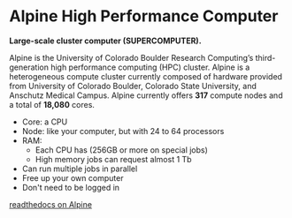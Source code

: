 # Alpine High Performance Computer

**Large-scale cluster computer (SUPERCOMPUTER).**

Alpine is the University of Colorado Boulder Research Computing’s third-generation high performance computing (HPC) cluster. Alpine is a heterogeneous compute cluster currently composed of hardware provided from University of Colorado Boulder, Colorado State University, and Anschutz Medical Campus. Alpine currently offers **317** compute nodes and a total of **18,080** cores.

 - Core: a CPU
 - Node: like your computer, but with 24 to 64 processors
 - RAM: 
   - Each CPU has (256GB or more on special jobs)
   - High memory jobs can request almost 1 Tb 
 - Can run multiple jobs in parallel
 - Free up your own computer 
 - Don't need to be logged in




[readthedocs on Alpine](https://curc.readthedocs.io/en/latest/clusters/alpine/index.html)
